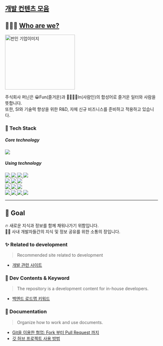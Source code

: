 ## [개발 컨텐츠 모음](https://github.com/funin0302)

## 👨‍👨‍👧 [Who are we?](http://funin.camp)

<img src="https://user-images.githubusercontent.com/53969142/147377036-1bc18bc1-b170-4f62-8521-8c8a99812149.png" width="230" height="180-" alt="펀인 기업이미지"/>

주식회사 퍼닌은 😀Fun(즐거운)과 👨‍👨‍👧‍👧In(사람인)의 합성어로 즐거운 일터와 사람을 뜻합니다.    
또한, SI와 기술력 향상을 위한 R&D, 자체 신규 비즈니스를 준비하고 적용하고 있습니다.

### 🔨 Tech Stack

<div align="left">

<h5>Core technology</h5>
<p>
    <a href="javascript:void(0)">
        <img src="https://img.shields.io/badge/Elasticsearch-yellow?style=flat&logo=Elasticsearch&logoColor=#20c997"/>
    </a>
</p>

<h5>Using technology</h5>
<p>
    <a href="javascript:void(0)">
        <img src="https://img.shields.io/badge/HTML5-E34F26?style=flat&logo=html5&logoColor=white"/>
        <img src="https://img.shields.io/badge/JavaScript-yellow?style=flat&logo=JavaScript&logoColor=gray"/>
        <img src="https://img.shields.io/badge/jQuery-339AF0?style=flat&logo=jQuery&logoColor=white"/>    
        <img src="https://img.shields.io/badge/React-white?style=flat&logo=React&logoColor=61DAFB"/>
    </a><br>
    <a href="javascript:void(0)">
        <img src="https://img.shields.io/badge/Java-blue?style=flat&logo=Java&logoColor=white"/>
        <img src="https://img.shields.io/badge/Python-white?style=flat&logo=Python&logoColor=#3776AB"/>
        <img src="https://img.shields.io/badge/Node.js-lightblack?style=flat&logo=Node.js&logoColor=339933"/>
    </a><br>
    <a href="javascript:void(0)">
        <img src="https://img.shields.io/badge/MariaDB-00838f?style=flat&logo=MariaDB&logoColor=white"/>
        <img src="https://img.shields.io/badge/MySQL-339AF0?style=flat&logo=MySQL&logoColor=white"/>
        <img src="https://img.shields.io/badge/MongoDB-lightblack?style=flat&logo=MongoDB&logoColor=339933"/>
    </a><br>
    <a href="javascript:void(0)">
        <img src="https://img.shields.io/badge/Git-orange?style=flat&logo=Git&logoColor=white"/>
        <img src="https://img.shields.io/badge/GitLab-white?style=flat&logo=GitLab&logoColor=orange"/>
        <img src="https://img.shields.io/badge/GitHub-black?style=flat&logo=GitHub&logoColor=white"/>
        <img src="https://img.shields.io/badge/Notion-white?style=flat&logo=Notion&logoColor=black"/>
    </a>
</p>

</div>

---

## 🙏  Goal

🔥 새로운 지식과 정보를 함께 채워나가기 위함입니다.    
👩‍💻 사내 개발자들간의 지식 및 정보 공유를 위한 소통의 장입니다.

### ✨ Related to development

> Recommended site related to development

- [개발 관련 사이트](https://github.com/funin0302/dev-contents/tree/main/01.%20%EA%B0%9C%EB%B0%9C%20%EA%B4%80%EB%A0%A8%20%EC%B6%94%EC%B2%9C%20%EC%82%AC%EC%9D%B4%ED%8A%B8)

### 🔎 Dev Contents & Keyword

> The repository is a development content for in-house developers.

- [백엔드 로드맵 키워드](02.%20BackEnd%20개발%20키워드/README.md)

### 📖 Documentation

> Organize how to work and use documents.

- [Git을 이용한 협업: Fork 부터 Pull Request 까지]()
- [깃 허브 프로젝트 사용 방법](https://github.com/funin0302/dev-contents/wiki/GitHub-Project-%EC%82%AC%EC%9A%A9-%EB%B0%A9%EB%B2%95)









